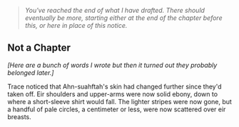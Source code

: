 ---
---

> _You've reached the end of what I have drafted.  There should
> eventually be more, starting either at the end of the chapter
> before this, or here in place of this notice._


## Not a Chapter

_[Here are a bunch of words I wrote but then it turned out they
probably belonged later.]_

Trace noticed that Ahn-suahftah's skin had changed further since
they'd taken off.  Eir shoulders and upper-arms were now solid ebony,
down to where a short-sleeve shirt would fall.  The lighter stripes
were now gone, but a handful of pale circles, a centimeter or less,
were now scattered over eir breasts.

